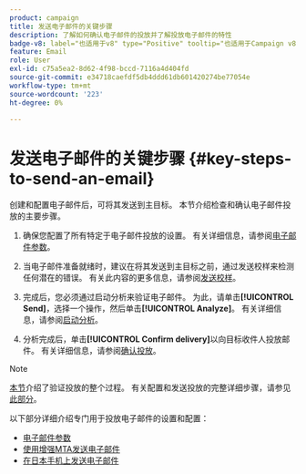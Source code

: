 ```yaml
---
product: campaign
title: 发送电子邮件的关键步骤
description: 了解如何确认电子邮件的投放并了解投放电子邮件的特性
badge-v8: label="也适用于v8" type="Positive" tooltip="也适用于Campaign v8"
feature: Email
role: User
exl-id: c75a5ea2-8d62-4f98-bccd-7116a4d404fd
source-git-commit: e34718caefdf5db4ddd61db601420274be77054e
workflow-type: tm+mt
source-wordcount: '223'
ht-degree: 0%

---
```


# 发送电子邮件的关键步骤 {#key-steps-to-send-an-email}

创建和配置电子邮件后，可将其发送到主目标。 本节介绍检查和确认电子邮件投放的主要步骤。

1. 确保您配置了所有特定于电子邮件投放的设置。 有关详细信息，请参阅[电子邮件参数](email-parameters.md)。
1. 当电子邮件准备就绪时，建议在将其发送到主目标之前，通过发送校样来检测任何潜在的错误。 有关此内容的更多信息，请参阅[发送校样](steps-validating-the-delivery.md#sending-a-proof)。

1. 完成后，您必须通过启动分析来验证电子邮件。 为此，请单击&#x200B;**[!UICONTROL Send]**，选择一个操作，然后单击&#x200B;**[!UICONTROL Analyze]**。 有关详细信息，请参阅[启动分析](steps-validating-the-delivery.md#analyzing-the-delivery)。

1. 分析完成后，单击&#x200B;**[!UICONTROL Confirm delivery]**&#x200B;以向目标收件人投放邮件。 有关详细信息，请参阅[确认投放](steps-sending-the-delivery.md#confirming-delivery)。

   <!--Add screenshot with analysis done and Confirm delivery button activated.-->

>[!NOTE]
>
>[本节](steps-validating-the-delivery.md)介绍了验证投放的整个过程。 有关配置和发送投放的完整详细步骤，请参见[此部分](steps-sending-the-delivery.md)。

以下部分详细介绍专门用于投放电子邮件的设置和配置：
<!--* [Generating the mirror page](generating-mirror-page.md)
* [Email BCC](email-bcc.md)-->
* [电子邮件参数](email-parameters.md)
* [使用增强MTA发送电子邮件](sending-with-enhanced-mta.md)
* [在日本手机上发送电子邮件](sending-emails-on-japanese-mobiles.md)
